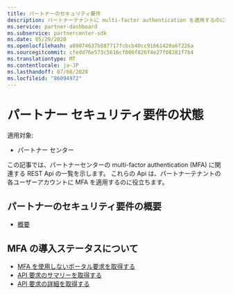 ```yaml
---
title: パートナーのセキュリティ要件
description: パートナーテナントに multi-factor authentication を適用するのに役立つ REST Api について説明します。
ms.service: partner-dashboard
ms.subservice: partnercenter-sdk
ms.date: 05/29/2020
ms.openlocfilehash: a09074637b887717fcbcb40cc91661420a6f226a
ms.sourcegitcommit: cfedd76e573c5616cf006f826f4e27f08281f7b4
ms.translationtype: MT
ms.contentlocale: ja-JP
ms.lasthandoff: 07/08/2020
ms.locfileid: "86094972"
---
```

# <a name="partner-security-requirements-status"></a>パートナー セキュリティ要件の状態

適用対象:

- パートナー センター

この記事では、パートナーセンターの multi-factor authentication (MFA) に関連する REST Api の一覧を示します。 これらの Api は、パートナーテナントの各ユーザーアカウントに MFA を適用するのに役立ちます。 

## <a name="partner-security-requirements-overview"></a>パートナーのセキュリティ要件の概要

- [概要](https://docs.microsoft.com/partner-center/partner-security-requirements)

## <a name="understand-mfa-adoption-status"></a>MFA の導入ステータスについて

- [MFA を使用しないポータル要求を取得する](get-portal-requests-without-mfa.md)
- [API 要求のサマリーを取得する](get-api-request-summary.md)
- [API 要求の詳細を取得する](get-api-request-details.md)
